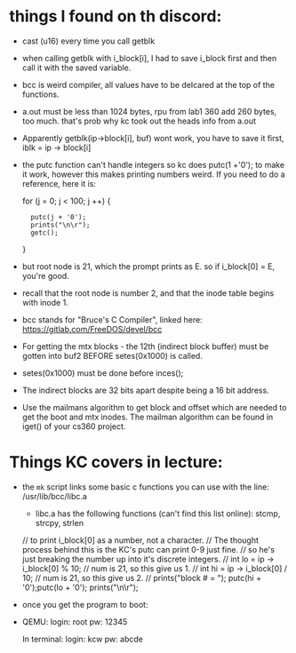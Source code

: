 

# things I found on th discord:
- cast (u16) every time you call getblk
- when calling getblk with i_block[i], I had to save i_block first and then call it with the saved variable.
- bcc is weird compiler, all values have to be delcared at the top of the functions.
- a.out must be less than 1024 bytes, rpu from lab1 360 add 260 bytes, too much. that's prob why kc took out the heads info from a.out
- Apparently getblk(ip->block[i], buf) wont work, you have to save it first, iblk = ip -> block[i] 
- the putc function can't handle integers so kc does putc(1 +'0'); to make it work, however this makes printing numbers weird. If you need to do a reference, here it is:

    for (j = 0; j < 100; j ++) {

        putc(j + '0');
        prints("\n\r");
        getc();
    }
- but root node is 21, which the prompt prints as E. so if i_block[0] = E, you're good. 
- recall that the root node is number 2, and that the inode table begins with inode 1. 
- bcc stands for "Bruce's C Compiler", linked here: https://gitlab.com/FreeDOS/devel/bcc
- For getting the mtx blocks - the 12th (indirect block buffer) must be gotten into buf2 BEFORE setes(0x1000) is called. 
- setes(0x1000) must be done before inces();
- The indirect blocks are 32 bits apart despite being a 16 bit address. 
- Use the mailmans algorithm to get block and offset which are needed to get the boot and mtx inodes. The mailman algorithm can be found in iget() of your cs360 project. 


# Things KC covers in lecture:
- the `mk` script links some basic c functions you can use with the line: /usr/lib/bcc/libc.a
    - libc.a has the following functions (can't find this list online):
        stcmp, strcpy, strlen


    // to print i_block[0] as a number, not a character.
    //      The thought process behind this is the KC's putc can print 0-9 just fine.
    //      so he's just breaking the number up into it's discrete integers. 
    // int lo = ip -> i_block[0] % 10; // num is 21, so this give us 1. 
    // int hi = ip -> i_block[0] / 10; // num is 21, so this give us 2.
    // prints("block # = "); putc(hi + '0');putc(lo + '0'); prints("\n\r");

- once you get the program to boot:
- QEMU:
    login: root
    pw:     12345

    In terminal:
    login:  kcw
    pw:     abcde
